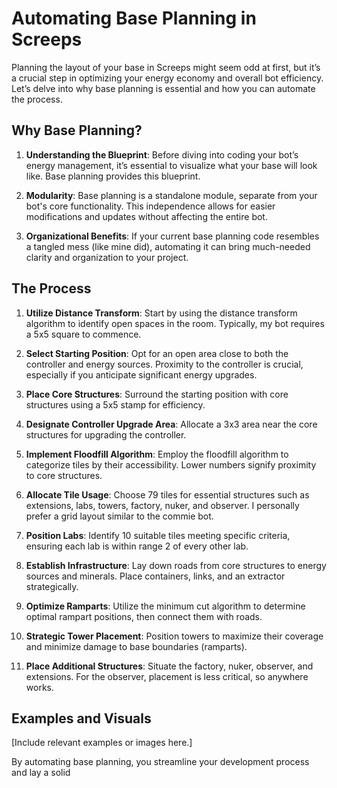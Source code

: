# Automating Base Planning in Screeps

Planning the layout of your base in Screeps might seem odd at first, but it’s a crucial step in optimizing your energy economy and overall bot efficiency. Let’s delve into why base planning is essential and how you can automate the process.

## Why Base Planning?

1. **Understanding the Blueprint**: Before diving into coding your bot’s energy management, it’s essential to visualize what your base will look like. Base planning provides this blueprint.

2. **Modularity**: Base planning is a standalone module, separate from your bot's core functionality. This independence allows for easier modifications and updates without affecting the entire bot.

3. **Organizational Benefits**: If your current base planning code resembles a tangled mess (like mine did), automating it can bring much-needed clarity and organization to your project.

## The Process

1. **Utilize Distance Transform**: Start by using the distance transform algorithm to identify open spaces in the room. Typically, my bot requires a 5x5 square to commence.

2. **Select Starting Position**: Opt for an open area close to both the controller and energy sources. Proximity to the controller is crucial, especially if you anticipate significant energy upgrades.

3. **Place Core Structures**: Surround the starting position with core structures using a 5x5 stamp for efficiency.

4. **Designate Controller Upgrade Area**: Allocate a 3x3 area near the core structures for upgrading the controller.

5. **Implement Floodfill Algorithm**: Employ the floodfill algorithm to categorize tiles by their accessibility. Lower numbers signify proximity to core structures.

6. **Allocate Tile Usage**: Choose 79 tiles for essential structures such as extensions, labs, towers, factory, nuker, and observer. I personally prefer a grid layout similar to the commie bot.

7. **Position Labs**: Identify 10 suitable tiles meeting specific criteria, ensuring each lab is within range 2 of every other lab.

8. **Establish Infrastructure**: Lay down roads from core structures to energy sources and minerals. Place containers, links, and an extractor strategically.

9. **Optimize Ramparts**: Utilize the minimum cut algorithm to determine optimal rampart positions, then connect them with roads.

10. **Strategic Tower Placement**: Position towers to maximize their coverage and minimize damage to base boundaries (ramparts).

11. **Place Additional Structures**: Situate the factory, nuker, observer, and extensions. For the observer, placement is less critical, so anywhere works.

## Examples and Visuals

[Include relevant examples or images here.]

By automating base planning, you streamline your development process and lay a solid
